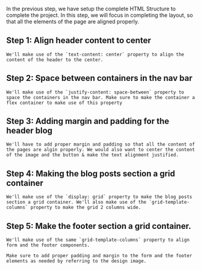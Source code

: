 In the previous step, we have setup the complete HTML Structure to complete the project. In this step, we will focus in completing the layout, so that all the elements of the page are aligned properly. 

## Step 1: Align header content to center
    We'll make use of the `text-content: center` property to align the content of the header to the center.

## Step 2: Space between containers in the nav bar
    We'll make use of the `justify-content: space-between` property to space the containers in the nav bar. Make sure to make the container a flex container to make use of this property

## Step 3: Adding margin and padding for the header blog 
    We'll have to add proper margin and padding so that all the content of the pages are algin properly. We would also want to center the content of the image and the button & make the text alignment justified. 

## Step 4: Making the blog posts section a grid container 
    We'll make use of the `display: grid` property to make the blog posts section a grid container. We'll also make use of the `grid-template-columns` property to make the grid 2 columns wide.

## Step 5: Make the footer section a grid container.
    We'll make use of the same `grid-template-columns` property to align form and the footer components. 

    Make sure to add proper padding and margin to the form and the footer elements as needed by referring to the design image. 
